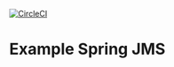 [![CircleCI](https://circleci.com/gh/RakhmedovRS/spring-jms.svg?style=svg)](https://circleci.com/gh/RakhmedovRS/spring-jms)
# Example Spring JMS